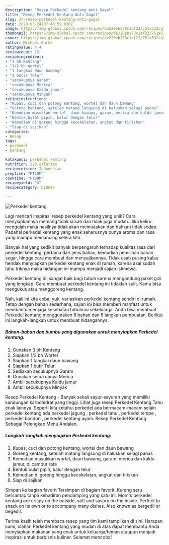 ```yaml
---
description: "Resep Perkedel kentang Anti Gagal"
title: "Resep Perkedel kentang Anti Gagal"
slug: 37-resep-perkedel-kentang-anti-gagal
date: 2020-05-24T07:43:59.030Z
image: https://img-global.cpcdn.com/recipes/de220eb178c1af22/751x532cq70/perkedel-kentang-foto-resep-utama.jpg
thumbnail: https://img-global.cpcdn.com/recipes/de220eb178c1af22/751x532cq70/perkedel-kentang-foto-resep-utama.jpg
cover: https://img-global.cpcdn.com/recipes/de220eb178c1af22/751x532cq70/perkedel-kentang-foto-resep-utama.jpg
author: Michael Burke
ratingvalue: 4.4
reviewcount: 15
recipeingredient:
- "3 bh Kentang"
- "1/2 bh Wortel"
- "1 tangkai daun bawang"
- "1 butir Telur"
- "secukupnya Garam"
- "secukupnya Merica"
- "secukupnya Kaldu jamur"
- "secukupnya Minyak"
recipeinstructions:
- "Kupas, cuci dan potong kentang, wortel dan daun bawang"
- "Goreng kentang, setelah matang langsung di haluskan selagi panas"
- "Kemudian masukkan wortel, daun bawang, garam, merica dan kaldu jamur, di campur rata"
- "Bentuk bulat pipih, balur dengan telur"
- "Kemudian di goreng hingga kecokelatan, angkat dan tiriskan"
- "Siap di sajikan"
categories:
- Resep
tags:
- perkedel
- kentang

katakunci: perkedel kentang 
nutrition: 220 calories
recipecuisine: Indonesian
preptime: "PT19M"
cooktime: "PT39M"
recipeyield: "4"
recipecategory: Dinner

---
```



![Perkedel kentang](https://img-global.cpcdn.com/recipes/de220eb178c1af22/751x532cq70/perkedel-kentang-foto-resep-utama.jpg)

Lagi mencari inspirasi resep perkedel kentang yang unik? Cara menyiapkannya memang tidak susah dan tidak juga mudah. Jika keliru mengolah maka hasilnya tidak akan memuaskan dan bahkan tidak sedap. Padahal perkedel kentang yang enak seharusnya punya aroma dan rasa yang mampu memancing selera kita.

Banyak hal yang sedikit banyak berpengaruh terhadap kualitas rasa dari perkedel kentang, pertama dari jenis bahan, kemudian pemilihan bahan segar, hingga cara membuat dan menyajikannya. Tidak usah pusing kalau hendak menyiapkan perkedel kentang enak di rumah, karena asal sudah tahu triknya maka hidangan ini mampu menjadi sajian istimewa.

Perkedel kentang ini sangat baik bagi tubuh karena mengandung paket gizi yang lengkap. Cara membuat perkedel kentang ini tidaklah sulit. Kamu bisa mengukus atau menggoreng kentang.


Nah, kali ini kita coba, yuk, variasikan perkedel kentang sendiri di rumah. Tetap dengan bahan sederhana, sajian ini bisa memberi manfaat untuk membantu menjaga kesehatan tubuhmu sekeluarga. Anda bisa membuat Perkedel kentang menggunakan 8 bahan dan 6 langkah pembuatan. Berikut ini langkah-langkah untuk membuat hidangannya.

<!--inarticleads1-->

##### Bahan-bahan dan bumbu yang digunakan untuk menyiapkan Perkedel kentang:

1. Gunakan 3 bh Kentang
1. Siapkan 1/2 bh Wortel
1. Siapkan 1 tangkai daun bawang
1. Siapkan 1 butir Telur
1. Sediakan secukupnya Garam
1. Gunakan secukupnya Merica
1. Ambil secukupnya Kaldu jamur
1. Ambil secukupnya Minyak


Resep Perkedel Kentang - Banyak sekali sayur-sayuran yang memiliki kandungan karbohidrat yang tinggi. Lihat juga resep Perkedel Kentang Tahu enak lainnya. Seperti kita ketahui perkedel ada bermacam-macam selain perkedel kentang ada perkedel jagung , perkedel tahu , perkedel tempe , perkedel bondon , perkedel kentang ayam. Resep Perkedel Kentang Sebagai Pelengkap Menu Andalan. 

<!--inarticleads2-->

##### Langkah-langkah menyiapkan Perkedel kentang:

1. Kupas, cuci dan potong kentang, wortel dan daun bawang
1. Goreng kentang, setelah matang langsung di haluskan selagi panas
1. Kemudian masukkan wortel, daun bawang, garam, merica dan kaldu jamur, di campur rata
1. Bentuk bulat pipih, balur dengan telur
1. Kemudian di goreng hingga kecokelatan, angkat dan tiriskan
1. Siap di sajikan


Simpan ke bagian favorit Tersimpan di bagian favorit. Kurang seru bersantap tanpa kehadiran pendamping yang satu ini. Mom&#39;s perkedel kentang are crispy on the outside, soft and savory on the inside. Perfect to snack on its own or to accompany many dishes. Also known as bergedil or begedil. 

Terima kasih telah membaca resep yang tim kami tampilkan di sini. Harapan kami, olahan Perkedel kentang yang mudah di atas dapat membantu Anda menyiapkan makanan yang enak untuk keluarga/teman ataupun menjadi inspirasi untuk berbisnis kuliner. Selamat mencoba!
